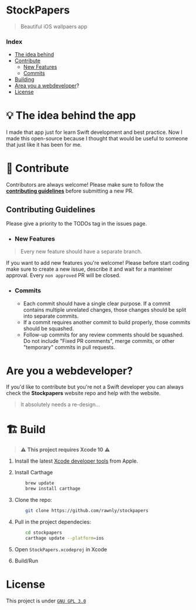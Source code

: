 # StockPapers
> Beautiful iOS wallpaers app

### Index
- [The idea behind](#The-idea-behind)
- [Contribute](#Contribute)
	- [New Features](#new-features)
	- [Commits](#Commits)
- [Building](#Building)
- [Area you a webdeveloper](#website)?
- [License](#License)


# 💡 The idea behind the app
I made that app just for learn Swift development and best practice. Now I made this open-source because I thought that would be useful to someone that just like it has been for me.

# 🚀 Contribute
Contributors are always welcome! 
Please make sure to follow the [**contributing guidelines**](#contributing-guidelines) before submitting a new PR.

## Contributing Guidelines
Please give a priority to the TODOs tag in the issues page.

- ### New Features
> Every new feature should have a separate branch.

If you want to add new features you're welcome! Please before start coding make sure to create a new issue, describe it and wait for a manteiner approval. Every `non approved` PR will be closed.


- ### Commits
	- Each commit should have a single clear purpose. If a commit contains multiple unrelated changes, those changes should be split into separate commits.
	- If a commit requires another commit to build properly, those commits should be squashed.
	- Follow-up commits for any review comments should be squashed. Do not include "Fixed PR comments", merge commits, or other "temporary" commits in pull requests.

# Are you a webdeveloper?
If you'd like to contribute but you're not a Swift developer you can always check the **Stockpapers** website repo and help with the website.

> It absolutely needs a re-design...

# 🏗️ Build
> ⚠️ **This project requires Xcode 10** ⚠️
1. Install the latest [Xcode developer tools](https://developer.apple.com/xcode/downloads/) from Apple.
2. Install Carthage
	```sh
		brew update
		brew install carthage
	```
3. Clone the repo:
	```sh
		git clone https://github.com/rawnly/stockpapers
	```

4. Pull in the project dependecies:
	```sh
		cd stockpapers
		carthage update --platform=ios
	```
5. Open `StockPapers.xcodeproj` in Xcode
6. Build/Run

# License
This project is under [`GNU GPL 3.0`](LICENSE)

